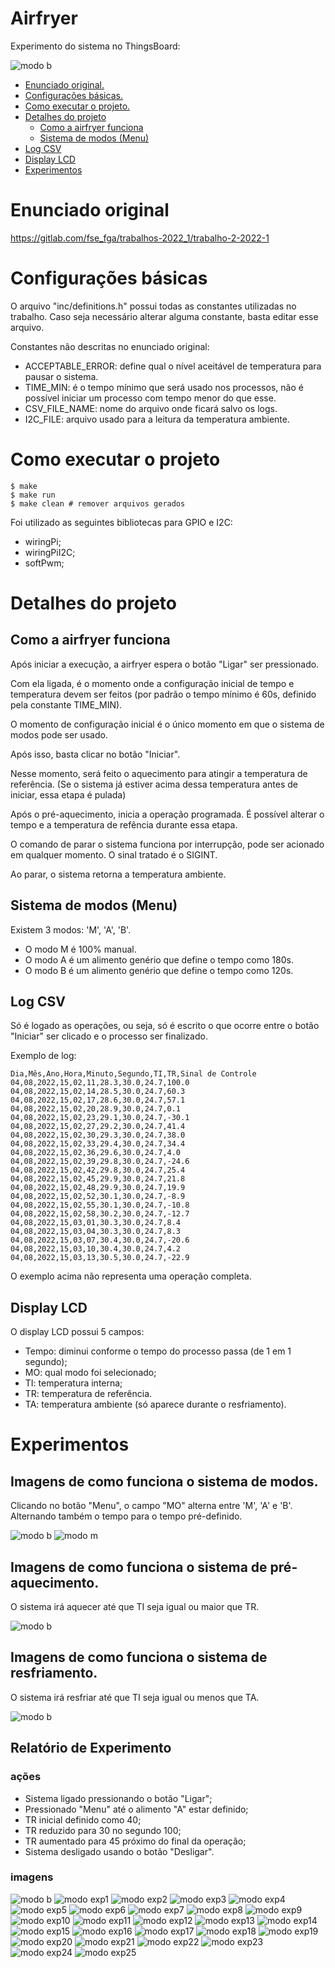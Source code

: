 # Airfryer

Experimento do sistema no ThingsBoard:

![modo b](imagens/airfryer.png)

- [ Enunciado original. ](#1)
- [ Configurações básicas. ](#2)
- [ Como executar o projeto. ](#3)
- [ Detalhes do projeto ](#4)
  - [ Como a airfryer funciona ](#5)
  - [ Sistema de modos (Menu) ](#6)
- [ Log CSV ](#7)
- [ Display LCD ](#8)
- [ Experimentos ](#9)

<a name="1"></a>
# Enunciado original

https://gitlab.com/fse_fga/trabalhos-2022_1/trabalho-2-2022-1

<a name="2"></a>
# Configurações básicas

<p>O arquivo "inc/definitions.h" possui todas as constantes utilizadas no trabalho. Caso seja necessário alterar alguma constante, basta editar esse arquivo.</p>

<p>Constantes não descritas no enunciado original:</p>

- ACCEPTABLE\_ERROR: define qual o nível aceitável de temperatura para pausar o sistema.
- TIME\_MIN: é o tempo mínimo que será usado nos processos, não é possível iniciar um processo com tempo menor do que esse.
- CSV\_FILE\_NAME: nome do arquivo onde ficará salvo os logs.
- I2C\_FILE: arquivo usado para a leitura da temperatura ambiente.

<a name="3"></a>
# Como executar o projeto

```
$ make
$ make run
$ make clean # remover arquivos gerados
```

Foi utilizado as seguintes bibliotecas para GPIO e I2C:
- wiringPi;
- wiringPiI2C;
- softPwm;

<a name="4"></a>
# Detalhes do projeto

<a name="5"></a>
## Como a airfryer funciona

<p>Após iniciar a execução, a airfryer espera o botão "Ligar" ser pressionado.</p>
<p>Com ela ligada, é o momento onde a configuração inicial de tempo e temperatura devem ser feitos (por padrão o tempo mínimo é 60s, definido pela constante TIME_MIN).</p>
<p>O momento de configuração inicial é o único momento em que o sistema de modos pode ser usado.</p>
<p>Após isso, basta clicar no botão "Iniciar".</p>
<p>Nesse momento, será feito o aquecimento para atingir a temperatura de referência. (Se o sistema já estiver acima dessa temperatura antes de iniciar, essa etapa é pulada)</p>
<p>Após o pré-aquecimento, inicia a operação programada. É possível alterar o tempo e a temperatura de refência durante essa etapa.</p>
<p>O comando de parar o sistema funciona por interrupção, pode ser acionado em qualquer momento. O sinal tratado é o SIGINT.</p>
<p>Ao parar, o sistema retorna a temperatura ambiente.</p>

<a name="6"></a>
## Sistema de modos (Menu)

<p>Existem 3 modos: 'M', 'A', 'B'.</p>

- O modo M é 100% manual.
- O modo A é um alimento genério que define o tempo como 180s.
- O modo B é um alimento genério que define o tempo como 120s.

<a name="7"></a>
## Log CSV

<p>Só é logado as operações, ou seja, só é escrito o que ocorre entre o botão "Iniciar" ser clicado e o processo ser finalizado.</p>
<p>Exemplo de log:</p>

```
Dia,Mês,Ano,Hora,Minuto,Segundo,TI,TR,Sinal de Controle
04,08,2022,15,02,11,28.3,30.0,24.7,100.0
04,08,2022,15,02,14,28.5,30.0,24.7,60.3
04,08,2022,15,02,17,28.6,30.0,24.7,57.1
04,08,2022,15,02,20,28.9,30.0,24.7,0.1
04,08,2022,15,02,23,29.1,30.0,24.7,-30.1
04,08,2022,15,02,27,29.2,30.0,24.7,41.4
04,08,2022,15,02,30,29.3,30.0,24.7,38.0
04,08,2022,15,02,33,29.4,30.0,24.7,34.4
04,08,2022,15,02,36,29.6,30.0,24.7,4.0
04,08,2022,15,02,39,29.8,30.0,24.7,-24.6
04,08,2022,15,02,42,29.8,30.0,24.7,25.4
04,08,2022,15,02,45,29.9,30.0,24.7,21.8
04,08,2022,15,02,48,29.9,30.0,24.7,19.9
04,08,2022,15,02,52,30.1,30.0,24.7,-8.9
04,08,2022,15,02,55,30.1,30.0,24.7,-10.8
04,08,2022,15,02,58,30.2,30.0,24.7,-12.7
04,08,2022,15,03,01,30.3,30.0,24.7,8.4
04,08,2022,15,03,04,30.3,30.0,24.7,8.3
04,08,2022,15,03,07,30.4,30.0,24.7,-20.6
04,08,2022,15,03,10,30.4,30.0,24.7,4.2
04,08,2022,15,03,13,30.5,30.0,24.7,-22.9
```

<p>O exemplo acima não representa uma operação completa.</p>

<a name="8"></a>
## Display LCD

<p>O display LCD possui 5 campos: </p>
<ul>
  <li>Tempo: diminui conforme o tempo do processo passa (de 1 em 1 segundo);</li>
  <li>MO: qual modo foi selecionado;</li>
  <li>TI: temperatura interna;</li>
  <li>TR: temperatura de referência.</li>
  <li>TA: temperatura ambiente (só aparece durante o resfriamento).</li>
</ul>

<a name="9"></a>
# Experimentos

## Imagens de como funciona o sistema de modos.

<p>Clicando no botão "Menu", o campo "MO" alterna entre 'M', 'A' e 'B'. Alternando também o tempo para o tempo pré-definido.</p>

![modo b](imagens/modo_b.png)
![modo m](imagens/modo_m.png)

## Imagens de como funciona o sistema de pré-aquecimento.

<p>O sistema irá aquecer até que TI seja igual ou maior que TR.</p>

![modo b](imagens/aquecimento.png)

## Imagens de como funciona o sistema de resfriamento.

<p>O sistema irá resfriar até que TI seja igual ou menos que TA.</p>

![modo b](imagens/resfriamento.png)

## Relatório de Experimento

### ações

- Sistema ligado pressionando o botão "Ligar";
- Pressionado "Menu" até o alimento "A" estar definido;
- TR inicial definido como 40;
- TR reduzido para 30 no segundo 100;
- TR aumentado para 45 próximo do final da operação;
- Sistema desligado usando o botão "Desligar".

### imagens

![modo b](imagens/.png)
![modo exp1](imagens/experimento_2022_09_04_10-36-37.png)
![modo exp2](imagens/experimento_2022_09_04_10-36-49.png)
![modo exp3](imagens/experimento_2022_09_04_10-37-06.png)
![modo exp4](imagens/experimento_2022_09_04_10-37-09.png)
![modo exp5](imagens/experimento_2022_09_04_10-37-16.png)
![modo exp6](imagens/experimento_2022_09_04_10-37-18.png)
![modo exp7](imagens/experimento_2022_09_04_10-37-36.png)
![modo exp8](imagens/experimento_2022_09_04_10-37-44.png)
![modo exp9](imagens/experimento_2022_09_04_10-37-53.png)
![modo exp10](imagens/experimento_2022_09_04_10-38-07.png)
![modo exp11](imagens/experimento_2022_09_04_10-38-12.png)
![modo exp12](imagens/experimento_2022_09_04_10-38-43.png)
![modo exp13](imagens/experimento_2022_09_04_10-38-50.png)
![modo exp14](imagens/experimento_2022_09_04_10-38-58.png)
![modo exp15](imagens/experimento_2022_09_04_10-39-08.png)
![modo exp16](imagens/experimento_2022_09_04_10-39-26.png)
![modo exp17](imagens/experimento_2022_09_04_10-40-18.png)
![modo exp18](imagens/experimento_2022_09_04_10-40-23.png)
![modo exp19](imagens/experimento_2022_09_04_10-42-49.png)
![modo exp20](imagens/experimento_2022_09_04_10-42-54.png)
![modo exp21](imagens/experimento_2022_09_04_10-43-16.png)
![modo exp22](imagens/experimento_2022_09_04_10-44-42.png)
![modo exp23](imagens/experimento_2022_09_04_10-46-15.png)
![modo exp24](imagens/experimento_2022_09_04_10-47-51.png)
![modo exp25](imagens/experimento_2022_09_04_10-48-02.png)
